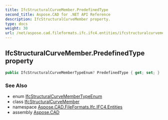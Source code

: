 ```yaml
---
title: IfcStructuralCurveMember.PredefinedType
second_title: Aspose.CAD for .NET API Reference
description: IfcStructuralCurveMember property. 
type: docs
weight: 30
url: /net/aspose.cad.fileformats.ifc.ifc4.entities/ifcstructuralcurvemember/predefinedtype/
---
```

## IfcStructuralCurveMember.PredefinedType property

```csharp
public IfcStructuralCurveMemberTypeEnum? PredefinedType { get; set; }
```

### See Also

* enum [IfcStructuralCurveMemberTypeEnum](../../../aspose.cad.fileformats.ifc.ifc4.types/ifcstructuralcurvemembertypeenum/)
* class [IfcStructuralCurveMember](../)
* namespace [Aspose.CAD.FileFormats.Ifc.IFC4.Entities](../../../aspose.cad.fileformats.ifc.ifc4.entities/)
* assembly [Aspose.CAD](../../../)


